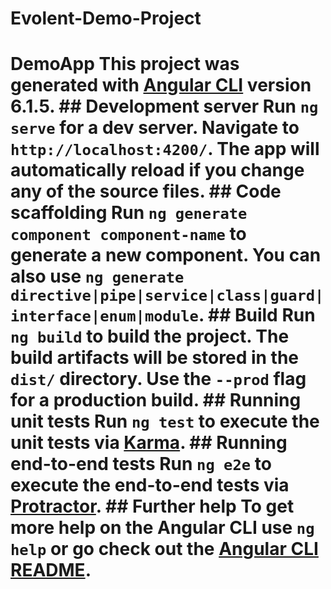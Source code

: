 # Evolent-Demo-Project
# DemoApp  This project was generated with [Angular CLI](https://github.com/angular/angular-cli) version 6.1.5.  ## Development server  Run `ng serve` for a dev server. Navigate to `http://localhost:4200/`. The app will automatically reload if you change any of the source files.  ## Code scaffolding  Run `ng generate component component-name` to generate a new component. You can also use `ng generate directive|pipe|service|class|guard|interface|enum|module`.  ## Build  Run `ng build` to build the project. The build artifacts will be stored in the `dist/` directory. Use the `--prod` flag for a production build.  ## Running unit tests  Run `ng test` to execute the unit tests via [Karma](https://karma-runner.github.io).  ## Running end-to-end tests  Run `ng e2e` to execute the end-to-end tests via [Protractor](http://www.protractortest.org/).  ## Further help  To get more help on the Angular CLI use `ng help` or go check out the [Angular CLI README](https://github.com/angular/angular-cli/blob/master/README.md).
